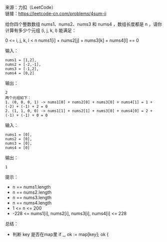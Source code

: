 
来源：力扣（LeetCode）  
链接：https://leetcode-cn.com/problems/4sum-ii

给你四个整数数组 nums1、nums2、nums3 和 nums4 ，数组长度都是 n ，请你计算有多少个元组 (i, j, k, l) 能满足：

0 <= i, j, k, l < n
nums1[i] + nums2[j] + nums3[k] + nums4[l] == 0


输入：
```
nums1 = [1,2], 
nums2 = [-2,-1], 
nums3 = [-1,2], 
nums4 = [0,2]
```
输出：
```
2
两个元组如下：
1. (0, 0, 0, 1) -> nums1[0] + nums2[0] + nums3[0] + nums4[1] = 1 + (-2) + (-1) + 2 = 0
2. (1, 1, 0, 0) -> nums1[1] + nums2[1] + nums3[0] + nums4[0] = 2 + (-1) + (-1) + 0 = 0

```

输入：
```
nums1 = [0], 
nums2 = [0], 
nums3 = [0], 
nums4 = [0]
```
输出：
```
1
```
提示：

* n == nums1.length
* n == nums2.length
* n == nums3.length
* n == nums4.length
* 1 <= n <= 200
* -228 <= nums1[i], nums2[i], nums3[i], nums4[i] <= 228

总结：
* 判断 key 是否在map里 if _, ok := map[key]; ok {